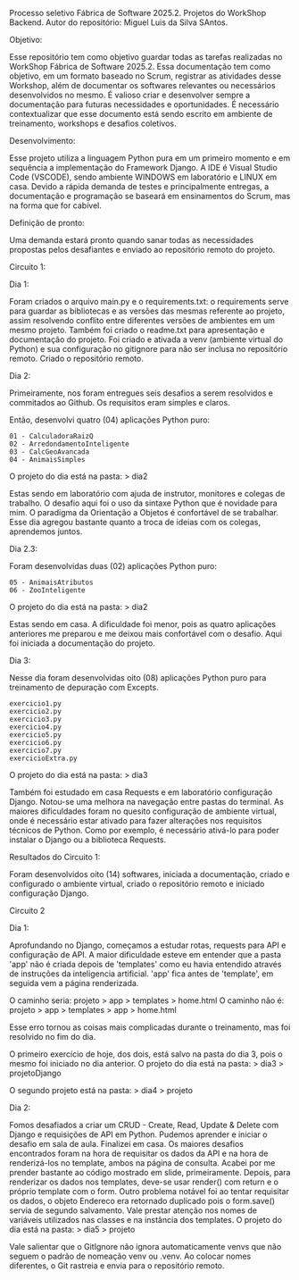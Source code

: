Processo seletivo Fábrica de Software 2025.2.
Projetos do WorkShop Backend.
Autor do repositório: Miguel Luis da Silva SAntos.

Objetivo:

Esse repositório tem como objetivo guardar todas as tarefas realizadas no WorkShop Fábrica de Software 2025.2. 
Essa documentação tem como objetivo, em um formato baseado no Scrum, registrar as atividades desse Workshop, além de documentar os softwares relevantes ou necessários desenvolvidos no mesmo.
É valioso criar e desenvolver sempre a documentação para futuras necessidades e oportunidades.
É necessário contextualizar que esse documento está sendo escrito em ambiente de treinamento, workshops e desafios coletivos.

Desenvolvimento:

Esse projeto utiliza a linguagem Python pura em um primeiro momento e em sequência a implementação do Framework Django. 
A IDE é Visual Studio Code (VSCODE), sendo ambiente WINDOWS em laboratório e LINUX em casa.
Devido a rápida demanda de testes e principalmente entregas, a documentação e programação se baseará em ensinamentos do Scrum, mas na forma que for cabível.

Definição de pronto:

Uma demanda estará pronto quando sanar todas as necessidades propostas pelos desafiantes e enviado ao repositório remoto do projeto.

Circuito 1:

Dia 1:

Foram criados o arquivo main.py e o requirements.txt: o requirements serve para guardar as bibliotecas e as versões das mesmas referente ao projeto, assim resolvendo conflito entre diferentes versões de ambientes em um mesmo projeto.
Também foi criado o readme.txt para apresentação e documentação do projeto.
Foi criado e ativada a venv (ambiente virtual do Python) e sua configuração no gitignore para não ser inclusa no repositório remoto.
Criado o repositório remoto.

Dia 2:

Primeiramente, nos foram entregues seis desafios a serem resolvidos e commitados ao Github. Os requisitos eram simples e claros.

Então, desenvolvi quatro (04) aplicações Python puro:

	01 - CalculadoraRaizQ
	02 - ArredondamentoInteligente
	03 - CalcGeoAvancada
	04 - AnimaisSimples
	
O projeto do dia está na pasta:
	> dia2 
	
Estas sendo em laboratório com ajuda de instrutor, monitores e colegas de trabalho.
O desafio aqui foi o uso da sintaxe Python que é novidade para mim. O paradigma da Orientação a Objetos é confortável de se trabalhar.
Esse dia agregou bastante quanto a troca de ideias com os colegas, aprendemos juntos. 
	
Dia 2.3:

Foram desenvolvidas duas (02) aplicações Python puro:

	05 - AnimaisAtributos
	06 - ZooInteligente
	
O projeto do dia está na pasta:
	> dia2 

Estas sendo em casa. A dificuldade foi menor, pois as quatro aplicações anteriores me preparou e me deixou mais confortável com o desafio.
Aqui foi iniciada a documentação do projeto.

Dia 3:

Nesse dia foram desenvolvidas oito (08) aplicações Python puro para treinamento de depuração com Excepts. 

	exercicio1.py
	exercicio2.py
	exercicio3.py
	exercicio4.py
	exercicio5.py
	exercicio6.py
	exercicio7.py
	exercicioExtra.py
	
O projeto do dia está na pasta:
	> dia3 

Também foi estudado em casa Requests e em laboratório configuração Django. Notou-se uma melhora na navegação entre pastas do terminal.
As maiores dificuldades foram no quesito configuração de ambiente virtual, onde é necessário estar ativado para fazer alterações nos requisitos técnicos de Python. Como por exemplo, é necessário ativá-lo para poder instalar o Django ou a biblioteca Requests.

Resultados do Circuito 1:

Foram desenvolvidos oito (14) softwares, iniciada a documentação, criado e configurado o ambiente virtual, criado o repositório remoto e iniciado configuração Django.

Circuito 2

Dia 1:

Aprofundando no Django, começamos a estudar rotas, requests para API e configuração de API. A maior dificuldade esteve em entender que a pasta 'app' não é criada depois de 'templates' como eu havia entendido através de instruções da inteligencia artificial. 'app' fica antes de 'template', em seguida vem a página renderizada.

O caminho seria: projeto > app > templates > home.html
O caminho não é: projeto > app > templates > app > home.html

Esse erro tornou as coisas mais complicadas durante o treinamento, mas foi resolvido no fim do dia.

O primeiro exercício de hoje, dos dois, está salvo na pasta do dia 3, pois o mesmo foi iniciado no dia anterior.
O projeto do dia está na pasta:
	> dia3 > projetoDjango
	
O segundo projeto está na pasta:
	> dia4 > projeto

Dia 2:

Fomos desafiados a criar um CRUD - Create, Read, Update & Delete com Django e requisições de API em Python. Pudemos aprender e iniciar o desafio em sala de aula. Finalizei em casa.
Os maiores desafios encontrados foram na hora de requisitar os dados da API e na hora de renderizá-los no template, ambos na página de consulta.
Acabei por me prender bastante ao código mostrado em slide, primeiramente.
Depois, para renderizar os dados nos templates, deve-se usar render() com return e o próprio template com o form. 
Outro problema notável foi ao tentar requisitar os dados, o objeto Endereco era retornado duplicado pois o form.save() servia de segundo salvamento.
Vale prestar atenção nos nomes de variáveis utilizados nas classes e na instância dos templates.
O projeto do dia está na pasta:
	> dia5 > projeto
	
Vale salientar que o GitIgnore não ignora automaticamente venvs que não seguem o padrão de nomeação venv ou .venv. Ao colocar nomes diferentes, o Git rastreia e envia para o repositório remoto.
